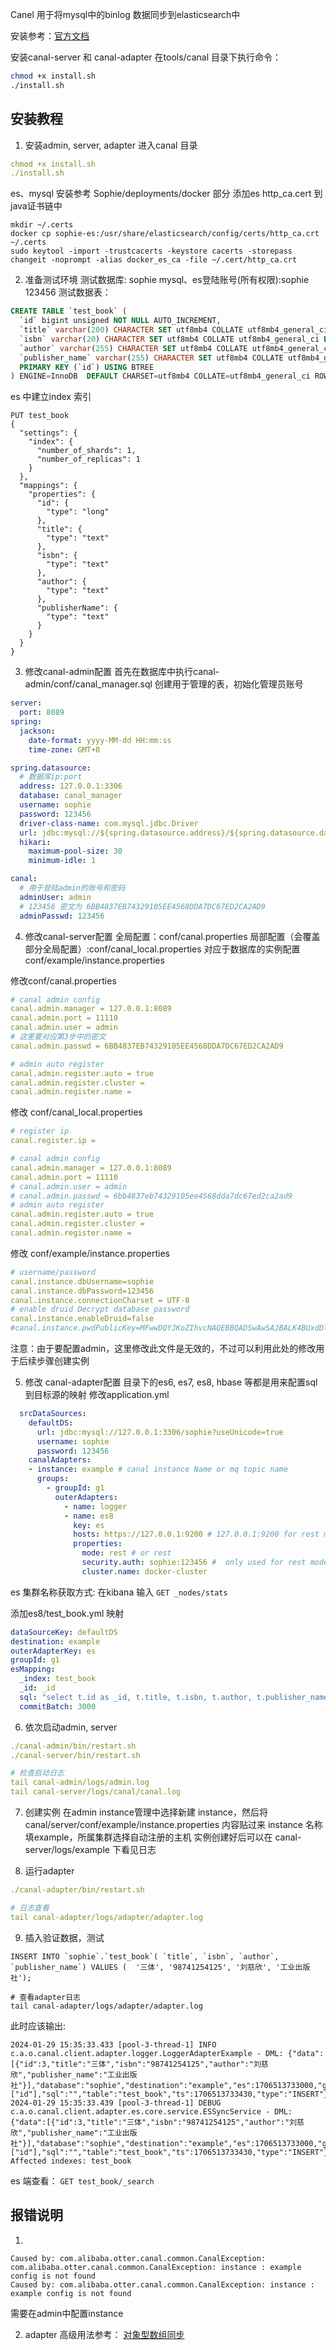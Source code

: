 Canel 用于将mysql中的binlog 数据同步到elasticsearch中

安装参考：[官方文档](https://www.alibabacloud.com/help/zh/es/use-cases/use-canal-to-synchronize-mysql-data-to-alibaba-cloud-elasticsearch)

安装canal-server 和 canal-adapter 在tools/canal 目录下执行命令：
```bash
chmod +x install.sh
./install.sh
```

## 安装教程
1. 安装admin, server, adapter
进入canal 目录
```yaml
chmod +x install.sh
./install.sh
```
es、mysql 安装参考 Sophie/deployments/docker 部分
添加es http_ca.cert 到java证书链中
```
mkdir ~/.certs
docker cp sophie-es:/usr/share/elasticsearch/config/certs/http_ca.crt ~/.certs
sudo keytool -import -trustcacerts -keystore cacerts -storepass changeit -noprompt -alias docker_es_ca -file ~/.cert/http_ca.crt 
```
2. 准备测试环境
测试数据库: sophie
mysql、es登陆账号(所有权限):sophie 123456
测试数据表：
```sql
CREATE TABLE `test_book` (
  `id` bigint unsigned NOT NULL AUTO_INCREMENT,
  `title` varchar(200) CHARACTER SET utf8mb4 COLLATE utf8mb4_general_ci DEFAULT NULL COMMENT '题名',
  `isbn` varchar(20) CHARACTER SET utf8mb4 COLLATE utf8mb4_general_ci DEFAULT NULL COMMENT 'isbn',
  `author` varchar(255) CHARACTER SET utf8mb4 COLLATE utf8mb4_general_ci DEFAULT NULL COMMENT '作者',
  `publisher_name` varchar(255) CHARACTER SET utf8mb4 COLLATE utf8mb4_general_ci DEFAULT NULL COMMENT '出版社名',
  PRIMARY KEY (`id`) USING BTREE
) ENGINE=InnoDB  DEFAULT CHARSET=utf8mb4 COLLATE=utf8mb4_general_ci ROW_FORMAT=DYNAMIC
```
es 中建立index 索引
```
PUT test_book
{
  "settings": {
    "index": {
      "number_of_shards": 1,
      "number_of_replicas": 1
    }
  },
  "mappings": {
    "properties": {
      "id": {
        "type": "long"
      },
      "title": {
        "type": "text"
      },
      "isbn": {
        "type": "text"
      },
      "author": {
        "type": "text"
      },
      "publisherName": {
        "type": "text"
      }
    }
  }
}
```

3. 修改canal-admin配置
首先在数据库中执行canal-admin/conf/canal_manager.sql 创建用于管理的表，初始化管理员账号
```yaml
server:
  port: 8089
spring:
  jackson:
    date-format: yyyy-MM-dd HH:mm:ss
    time-zone: GMT+8

spring.datasource:
  # 数据库ip:port
  address: 127.0.0.1:3306 
  database: canal_manager
  username: sophie
  password: 123456
  driver-class-name: com.mysql.jdbc.Driver
  url: jdbc:mysql://${spring.datasource.address}/${spring.datasource.database}?useUnicode=true&characterEncoding=UTF-8&useSSL=false
  hikari:
    maximum-pool-size: 30
    minimum-idle: 1

canal:
  # 用于登陆admin的账号和密码
  adminUser: admin
  # 123456 密文为 6BB4837EB74329105EE4568DDA7DC67ED2CA2AD9
  adminPasswd: 123456
```

4. 修改canal-server配置
全局配置：conf/canal.properties
局部配置（会覆盖部分全局配置）:conf/canal_local.properties
对应于数据库的实例配置 conf/example/instance.properties

修改conf/canal.properties
```yaml
# canal admin config
canal.admin.manager = 127.0.0.1:8089
canal.admin.port = 11110
canal.admin.user = admin
# 这里要对应第3步中的密文
canal.admin.passwd = 6BB4837EB74329105EE4568DDA7DC67ED2CA2AD9

# admin auto register
canal.admin.register.auto = true
canal.admin.register.cluster =
canal.admin.register.name =
```

修改 conf/canal_local.properties
```yaml
# register ip
canal.register.ip =

# canal admin config
canal.admin.manager = 127.0.0.1:8089
canal.admin.port = 11110
# canal.admin.user = admin
# canal.admin.passwd = 6bb4837eb74329105ee4568dda7dc67ed2ca2ad9
# admin auto register
canal.admin.register.auto = true
canal.admin.register.cluster =
canal.admin.register.name =
```

修改 conf/example/instance.properties
```yaml
# username/password
canal.instance.dbUsername=sophie
canal.instance.dbPassword=123456
canal.instance.connectionCharset = UTF-8
# enable druid Decrypt database password
canal.instance.enableDruid=false
#canal.instance.pwdPublicKey=MFwwDQYJKoZIhvcNAQEBBQADSwAwSAJBALK4BUxdDltRRE5/zXpVEVPUgunvscYFtEip3pmLlhrWpacX7y7GCMo2/JM6LeHmiiNdH1FWgGCpUfircSwlWKUCAwEAAQ==
```
注意：由于要配置admin，这里修改此文件是无效的，不过可以利用此处的修改用于后续步骤创建实例

5. 修改 canal-adapter配置
目录下的es6, es7, es8, hbase 等都是用来配置sql 到目标源的映射
修改application.yml
```yaml
  srcDataSources:
    defaultDS:
      url: jdbc:mysql://127.0.0.1:3306/sophie?useUnicode=true
      username: sophie
      password: 123456
    canalAdapters:
    - instance: example # canal instance Name or mq topic name
      groups:
        - groupId: g1
          outerAdapters:
            - name: logger
            - name: es8
              key: es
              hosts: https://127.0.0.1:9200 # 127.0.0.1:9200 for rest mode
              properties:
                mode: rest # or rest
                security.auth: sophie:123456 #  only used for rest mode
                cluster.name: docker-cluster
```

es 集群名称获取方式: 在kibana 输入
`GET _nodes/stats`

添加es8/test_book.yml 映射
```yaml
dataSourceKey: defaultDS
destination: example
outerAdapterKey: es
groupId: g1
esMapping:
  _index: test_book
  _id: _id
  sql: "select t.id as _id, t.title, t.isbn, t.author, t.publisher_name as publisherName from test_book t"
  commitBatch: 3000
```

6. 依次启动admin, server
```yaml
./canal-admin/bin/restart.sh
./canal-server/bin/restart.sh

# 检查启动日志
tail canal-admin/logs/admin.log
tail canal-server/logs/canal/canal.log
```

7. 创建实例
在admin instance管理中选择新建 instance，然后将canal/server/conf/example/instance.properties 内容贴过来
instance 名称填example，所属集群选择自动注册的主机
实例创建好后可以在 canal-server/logs/example 下看见日志

8. 运行adapter
```yaml
./canal-adapter/bin/restart.sh

# 日志查看
tail canal-adapter/logs/adapter/adapter.log
```

9. 插入验证数据，测试
```
INSERT INTO `sophie`.`test_book`( `title`, `isbn`, `author`, `publisher_name`) VALUES (  '三体', '98741254125', '刘慈欣', '工业出版社');

# 查看adapter日志
tail canal-adapter/logs/adapter/adapter.log
```

此时应该输出:
```
2024-01-29 15:35:33.433 [pool-3-thread-1] INFO  c.a.o.canal.client.adapter.logger.LoggerAdapterExample - DML: {"data":[{"id":3,"title":"三体","isbn":"98741254125","author":"刘慈欣","publisher_name":"工业出版社"}],"database":"sophie","destination":"example","es":1706513733000,"groupId":"g1","isDdl":false,"old":null,"pkNames":["id"],"sql":"","table":"test_book","ts":1706513733430,"type":"INSERT"}
2024-01-29 15:35:33.439 [pool-3-thread-1] DEBUG c.a.o.canal.client.adapter.es.core.service.ESSyncService - DML: {"data":[{"id":3,"title":"三体","isbn":"98741254125","author":"刘慈欣","publisher_name":"工业出版社"}],"database":"sophie","destination":"example","es":1706513733000,"groupId":"g1","isDdl":false,"old":null,"pkNames":["id"],"sql":"","table":"test_book","ts":1706513733430,"type":"INSERT"} 
Affected indexes: test_book 
```

es 端查看：
`GET test_book/_search`

## 报错说明
1. 
```
Caused by: com.alibaba.otter.canal.common.CanalException: com.alibaba.otter.canal.common.CanalException: instance : example config is not found
Caused by: com.alibaba.otter.canal.common.CanalException: instance : example config is not found
```
需要在admin中配置instance

2. adapter 高级用法参考：
[对象型数组同步](https://juejin.cn/post/7093385171168133157)